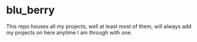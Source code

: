 # blu_berry
This repo houses all my projects, well at least most of them, will always add my projects on here anytime I am through with one.
